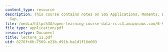 ```yaml
---
content_type: resource
description: This course contains notes on SOS Applications, Moments, Bridging the
  Gap.
file: /media/https%3A/open-learning-course-data-rc.s3.amazonaws.com/6-972-algebraic-techniques-and-semidefinite-optimization-spring-2006/8278fc6b7569e21bd91bba1d1f16e003_lecture_11.pdf
file_type: application/pdf
resourcetype: Document
title: lecture_11.pdf
uid: 8278fc6b-7569-e21b-d91b-ba1d1f16e003
---
```

